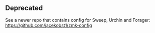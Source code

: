## Deprecated
See a newer repo that contains config for Sweep, Urchin and Forager: https://github.com/jacekobst1/zmk-config 